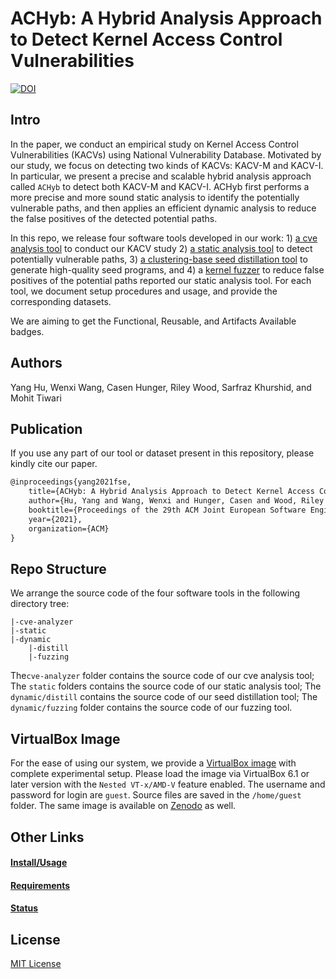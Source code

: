 # ACHyb: A Hybrid Analysis Approach to Detect Kernel Access Control Vulnerabilities
[![DOI](https://zenodo.org/badge/371857467.svg)](https://zenodo.org/badge/latestdoi/371857467)

## Intro

In the paper, we conduct an empirical study on Kernel Access Control Vulnerabilities (KACVs) using National Vulnerability Database. Motivated by our study, we focus on detecting two kinds of KACVs: KACV-M and KACV-I. In particular, we present a precise and scalable hybrid analysis approach called `ACHyb` to detect both KACV-M and KACV-I. ACHyb first performs a more precise and more sound static analysis to identify the potentially vulnerable paths, and then applies an efficient dynamic analysis to reduce the false positives of the detected potential paths.

In this repo, we release four software tools developed in our work: 1) [a cve analysis tool](cve-analyzer) to conduct our KACV study 2) [a static analysis tool](static) to detect potentially vulnerable paths, 3) [a clustering-base seed distillation tool](dynamic/distill) to generate high-quality seed programs, and 4) a [kernel fuzzer](dynamic/fuzzing) to reduce false positives of the potential paths reported our static analysis tool. For each tool, we document setup procedures and usage, and provide the corresponding datasets.

We are aiming to get the Functional, Reusable, and Artifacts Available badges. 

## Authors

Yang Hu, Wenxi Wang, Casen Hunger, Riley Wood, Sarfraz Khurshid, and Mohit Tiwari

## Publication

If you use any part of our tool or dataset present in this repository, please kindly cite our paper.

```tex
@inproceedings{yang2021fse,
    title={ACHyb: A Hybrid Analysis Approach to Detect Kernel Access Control Vulnerabilities},
    author={Hu, Yang and Wang, Wenxi and Hunger, Casen and Wood, Riley and Khurshid, Sarfraz and Tiwari, Mohit},
    booktitle={Proceedings of the 29th ACM Joint European Software Engineering Conference and Symposium on the Foundations of Software Engineering (ESEC/FSE'21)},
    year={2021},
    organization={ACM}
}
```

## Repo Structure

We arrange the source code of the four software tools in the following directory tree:

```
|-cve-analyzer	
|-static
|-dynamic
	|-distill
	|-fuzzing
```

The`cve-analyzer` folder contains the source code of our cve analysis tool; The `static` folders contains the source code of our static analysis tool; The `dynamic/distill` contains the source code of our seed distillation tool; The `dynamic/fuzzing` folder contains the source code of our fuzzing tool.

## VirtualBox Image

For the ease of using our system, we provide a [VirtualBox image](https://drive.google.com/file/d/1_8cNLm3-jq9BX7zGh1UmUSnj2zMjybet/view?usp=sharing) with complete experimental setup. Please load the image via VirtualBox 6.1 or later version with the `Nested VT-x/AMD-V` feature enabled. The username and password for login are `guest`. Source files are saved in the `/home/guest` folder. The same image is available on [Zenodo](https://doi.org/10.5281/zenodo.5083754) as well.

## Other Links

#### [Install/Usage](INSTALL.md)

#### [Requirements](REQUIREMENTS.md)

#### [Status](STATUS.md)



## License

[MIT License](LICENSE)
